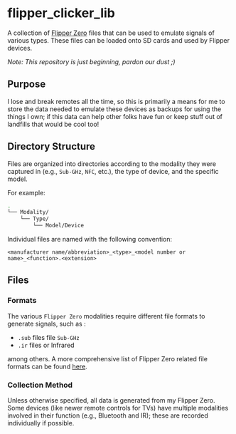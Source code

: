 # flipper_clicker_lib
A collection of [Flipper Zero](https://flipperzero.one/) files that can be used to emulate signals of various types.  These files can be loaded onto SD cards and used by Flipper devices.

*Note: This repository is just beginning, pardon our dust ;)*

## Purpose
I lose and break remotes all the time, so this is primarily a means for me to store the data needed to emulate these devices as backups for using the things I own; if this data can help other folks have fun or keep stuff out of landfills that would be cool too! 


## Directory Structure
Files are organized into directories according to the modality they were captured in (e.g., `Sub-GHz`, `NFC`, etc.), the type of device, and the specific model.  

For example:

```bash
.
└── Modality/
    └── Type/
        └── Model/Device
```

Individual files are named with the following convention:


```
<manufacturer name/abbreviation>_<type>_<model number or name>_<function>.<extension>
```

## Files

### Formats 

The various `Flipper Zero` modalities require different file formats to generate signals, such as :

- `.sub` files file `Sub-GHz`
- `.ir` files or Infrared 

among others.  A more comprehensive list of Flipper Zero related file formats can be found [here](https://knowledgebase.beehive.systems/threats/hardware/flipper-zero/firmware/flipper-xtreme/wiki/subghz).

### Collection Method

Unless otherwise specified, all data is generated from my Flipper Zero.  Some devices (like newer remote controls for TVs) have multiple modalities involved in their function (e.g., Bluetooth and IR); these are recorded individually if possible.  
